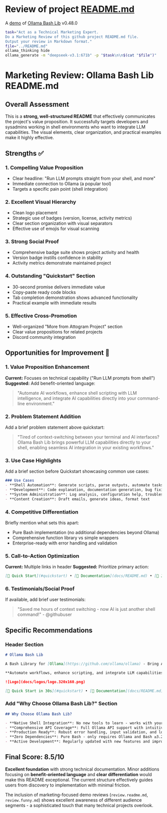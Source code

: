 # Review of project [README.md](../README.md)

A [demo](../README.md#demos) of [Ollama Bash Lib](https://github.com/attogram/ollama-bash-lib) v0.48.0


```bash
task="Act as a Technical Marketing Expert.
Do a Marketing Review of this github project README.md file.
Output your review in Markdown format."
file="../README.md"
ollama_thinking hide
ollama_generate -m "deepseek-v3.1:671b" -p "$task\n\n$(cat "$file")"
```
# Marketing Review: Ollama Bash Lib README.md

## Overall Assessment

This is a **strong, well-structured README** that effectively communicates the project's value proposition. It successfully targets developers and sysadmins working in shell environments who want to integrate LLM capabilities. The visual elements, clear organization, and practical examples make it highly effective.

## Strengths ✅

### 1. **Compelling Value Proposition**
- Clear headline: "Run LLM prompts straight from your shell, and more"
- Immediate connection to Ollama (a popular tool)
- Targets a specific pain point (shell integration)

### 2. **Excellent Visual Hierarchy**
- Clean logo placement
- Strategic use of badges (version, license, activity metrics)
- Clear section organization with visual separators
- Effective use of emojis for visual scanning

### 3. **Strong Social Proof**
- Comprehensive badge suite shows project activity and health
- Version badge instills confidence in stability
- Activity metrics demonstrate maintained project

### 4. **Outstanding "Quickstart" Section**
- 30-second promise delivers immediate value
- Copy-paste ready code blocks
- Tab completion demonstration shows advanced functionality
- Practical example with immediate results

### 5. **Effective Cross-Promotion**
- Well-organized "More from Attogram Project" section
- Clear value propositions for related projects
- Discord community integration

## Opportunities for Improvement 🔧

### 1. **Value Proposition Enhancement**
**Current:** Focuses on technical capability ("Run LLM prompts from shell")
**Suggested:** Add benefit-oriented language:

> "Automate AI workflows, enhance shell scripting with LLM intelligence, and integrate AI capabilities directly into your command-line environment."

### 2. **Problem Statement Addition**
Add a brief problem statement above quickstart:

> "Tired of context-switching between your terminal and AI interfaces? Ollama Bash Lib brings powerful LLM capabilities directly to your shell, enabling seamless AI integration in your existing workflows."

### 3. **Use Case Highlights**
Add a brief section before Quickstart showcasing common use cases:

```markdown
### Use Cases
- **Shell Automation**: Generate scripts, parse outputs, automate tasks
- **Development**: Code explanation, documentation generation, bug fixing
- **System Administration**: Log analysis, configuration help, troubleshooting
- **Content Creation**: Draft emails, generate ideas, format text
```

### 4. **Competitive Differentiation**
Briefly mention what sets this apart:
- Pure Bash implementation (no additional dependencies beyond Ollama)
- Comprehensive function library vs simple wrappers
- Enterprise-ready with error handling and validation

### 5. **Call-to-Action Optimization**
**Current:** Multiple links in header
**Suggested:** Prioritize primary action:

```markdown
[🚀 Quick Start](#quickstart) • [📖 Documentation](docs/README.md) • [💬 Join Community][discord-invite]
```

### 6. **Testimonials/Social Proof**
If available, add brief user testimonials:
> "Saved me hours of context switching - now AI is just another shell command!" - @githubuser

## Specific Recommendations

### Header Section
```markdown
# Ollama Bash Lib

A Bash Library for [Ollama](https://github.com/ollama/ollama) - Bring AI to Your Command Line

**Automate workflows, enhance scripting, and integrate LLM capabilities directly into your shell environment**

![Logo](docs/logos/logo.320x160.png)

[🚀 Quick Start in 30s](#quickstart) • [📖 Documentation](docs/README.md) • [💬 Join Community][discord-invite]
```

### Add "Why Choose Ollama Bash Lib?" Section
```markdown
## Why Choose Ollama Bash Lib?

- **Native Shell Integration**: No new tools to learn - works with your existing Bash workflow
- **Comprehensive API Coverage**: Full Ollama API support with intuitive Bash functions
- **Production Ready**: Robust error handling, input validation, and logging
- **Zero Dependencies**: Pure Bash - only requires Ollama and Bash ≥3.2
- **Active Development**: Regularly updated with new features and improvements
```

## Final Score: 8.5/10

**Excellent foundation** with strong technical documentation. Minor additions focusing on **benefit-oriented language** and **clear differentiation** would make this README exceptional. The current structure effectively guides users from discovery to implementation with minimal friction.

The inclusion of marketing-focused demo reviews (`review.readme.md`, `review.funny.md`) shows excellent awareness of different audience segments - a sophisticated touch that many technical projects overlook.
